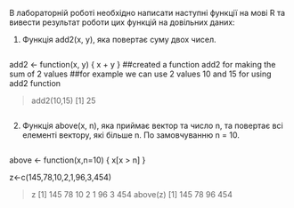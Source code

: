 В лабораторній роботі необхідно написати наступні функції на мові R та вивести
результат роботи цих функцій на довільних даних:
  1. Функція add2(x, y), яка повертає суму двох чисел.
```R
```
add2 <- function(x, y) {
        x + y
}
##created a function add2 for making the sum of 2 values
##for example we can use 2 values 10 and 15 for using add2 function
> add2(10,15)
[1] 25
```R
```
2. Функція above(x, n), яка приймає вектор та число n, та повертає всі
елементі вектору, які більше n. По замовчуванню n = 10.
```R
```
above <- function(x,n=10) {
  x[x > n]
}

z<-c(145,78,10,2,1,96,3,454)
> z
[1] 145  78  10   2   1  96   3 454
> above(z)
[1] 145  78  96 454
